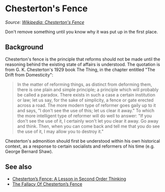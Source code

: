 # Chesterton's Fence

_Source: [Wikipedia: Chesterton's Fence](https://en.wikipedia.org/wiki/Wikipedia:Chesterton%27s_fence)_

Don't remove something until you know why it was put up in the first place.

## Background

Chesterton's fence is the principle that reforms should not be made until the reasoning behind the existing state of affairs is understood. The quotation is from G. K. Chesterton's 1929 book The Thing, in the chapter entitled "The Drift from Domesticity":

> In the matter of reforming things, as distinct from deforming them, there is one plain and simple principle; a principle which will probably be called a paradox. There exists in such a case a certain institution or law; let us say, for the sake of simplicity, a fence or gate erected across a road. The more modern type of reformer goes gaily up to it and says, "I don't see the use of this; let us clear it away." To which the more intelligent type of reformer will do well to answer: "If you don't see the use of it, I certainly won't let you clear it away. Go away and think. Then, when you can come back and tell me that you do see the use of it, I may allow you to destroy it."

Chesterton's admonition should first be understood within his own historical context, as a response to certain socialists and reformers of his time (e.g. George Bernard Shaw).

## See also

* [Chesterton’s Fence: A Lesson in Second Order Thinking](https://fs.blog/2020/03/chestertons-fence/)
* [The Fallacy Of Chesterton’s Fence](https://abovethelaw.com/2014/01/the-fallacy-of-chestertons-fence/?rf=1)

